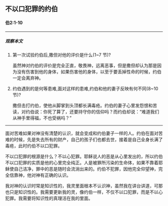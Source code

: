 ## 不以口犯罪的约伯

#### 伯2:1-10

----

##### 观察本文
1. 第一次试验约伯后,撒但对他的评价是什么(1~7 节)?
    虽然神对约伯的评价是完全正直，敬畏神，远离恶事，但是撒但却认为那是因为没有伤害到他的身体，如果伤害他的身体，以至于要丢掉性命的时候，约伯一定会离弃神。
2. 约伯遇到的是何等患难,面对这样的患难,约伯和他的妻子反映有何不同(8~10 节)?
    撒但击打约伯，使他从脚掌到头顶都长满毒疮。约伯的妻子心里发怨恨和苦读，对约伯说：你死了算了，还要持守你的信仰吗？而约伯却说：“难道我们从神手里得福，不也受祸吗？”
----
面对苦难如果对神没有清楚的认识，就会变成和约伯妻子一样的人。约伯在面对苦难的时候，先是失去所有的财产，自己的孩子们也都去世，接着是自己全身长满了毒疮，此时约伯不以口犯罪。
不以口犯罪的根源是什么？不以心犯罪。耶稣说人的恶是从心里发出的，所以约伯不以口犯罪的实质是他的心里完全纯正。人是被罪所污染的生命体，如果不靠着耶稣使自己洁净，罪中的恶是随时会流淌出来的。约伯不犯罪，因他完全仰望神，完全信靠神，他对神有正确的认识。
我对神的认识时常是知识性的，我灵里面根本不认识神，虽然我在讲台讲道，可那也只是知识性的。我需要更新我的灵，像约伯一样，不仅不以口犯罪，而是不以心犯罪。我需要将知识性的真理活在我的里面。